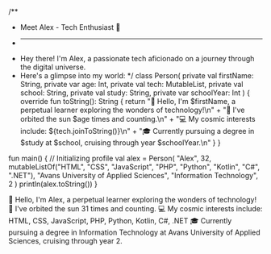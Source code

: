 /**
 * Meet Alex - Tech Enthusiast 🚀
 * -----------------------------------
 * Hey there! I'm Alex, a passionate tech aficionado on a journey through the digital universe.
 * Here's a glimpse into my world:
 */
class Person(
    private val firstName: String,
    private var age: Int,
    private val tech: MutableList<String>,
    private val school: String,
    private val study: String,
    private var schoolYear: Int
) {
    override fun toString(): String {
        return "👋 Hello, I'm $firstName, a perpetual learner exploring the wonders of technology!\n" +
                "🎂 I've orbited the sun $age times and counting.\n" +
                "💻 My cosmic interests include: ${tech.joinToString()}\n" +
                "🎓 Currently pursuing a degree in $study at $school, cruising through year $schoolYear.\n"
    }
}

fun main() {
    // Initializing profile
    val alex = Person(
        "Alex",
        32,
        mutableListOf("HTML", "CSS", "JavaScript", "PHP", "Python", "Kotlin", "C#", ".NET"),
        "Avans University of Applied Sciences",
        "Information Technology",
        2
    )
    println(alex.toString())
}

👋 Hello, I'm Alex, a perpetual learner exploring the wonders of technology!
🎂 I've orbited the sun 31 times and counting.
💻 My cosmic interests include: HTML, CSS, JavaScript, PHP, Python, Kotlin, C#, .NET
🎓 Currently pursuing a degree in Information Technology at Avans University of Applied Sciences, cruising through year 2.
